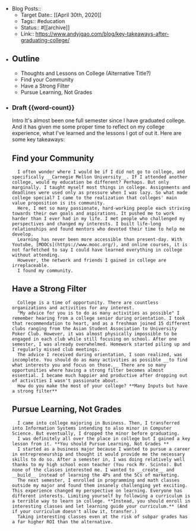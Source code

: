 - Blog Posts::
    - Target Date:: [[April 30th, 2020]]
    - Tags:: #education 
    - Status:: #[[archive]]
    - Link:: https://www.andyjgao.com/blog/key-takeaways-after-graduating-college/
- ## Outline
    - Thoughts and Lessons on College (Alternative Title?)
    - Find your Community
    - Have a Strong Filter
    - Pursue Learning, Not Grades
- ### Draft {{word-count}}
    Intro
        It's almost been one full semester since I have graduated college. And it has given me some proper time to reflect on my college experience, what I've learned and the lessons I got of out it. Here are some key takeaways:
    ## Find your Community
        I often wonder where I would be if I did not go to college, and specifically __Carnegie Mellon University__. If I attended another college, would my education be different? Perhaps. But only marginally. I taught myself most things in college. Assignments and deadlines were used only as pressure when I was lazy. So what made college special? I came to the realization that colleges' main value proposition is its community.  
        Here, I met so many passionate, hard-working people each striving towards their own goals and aspirations. It pushed me to work harder than I ever had in my life. I met people who challenged my perspectives and changed my interests. I built life-long relationships and found mentors who devoted their time to help me develop. 
        Learning has never been more accessible than present-day. With Youtube, [MOOCs](https://www.mooc.org/), and online courses, it is not farfetched to say I could have learned everything in college without attending. 
        However, the network and friends I gained in college are irreplaceable. 
        I found my community. 
    ## Have a Strong Filter
        College is a time of opportunity. There are countless organizations and activities for any interest. 
        "My advice for you is to do as many activities as possible" I remember hearing from a college senior during orientation. I took that recommendation to heart, and as a freshman joined 15 different clubs ranging from the Asian Student Association to University Poker Club. However, it was almost physically impossible to be engaged in each club while still focusing on school. After one semester, I was already overwhelmed. Homework started piling up and I regularly missed club meetings.
        The advice I received during orientation, I soon realized, was incomplete. You should do as many activities as possible __to find what interests you and focus on those.__ There are so many opportunities where having a strong filter becomes almost essential. I became much happier and productive after dropping out of activities I wasn't passionate about. 
        How do you make the most of your college? **Many Inputs but have a strong filter**
    ##  Pursue Learning, Not Grades
        I came into college majoring in Business. Then, I transferred into Information Systems intending to also minor in Computer Science. But eventually, I dropped the minor before graduating. 
        I was definitely all over the place in college but I gained a key lesson from it. **You should Pursue Learning, Not Grades **
        I started as a business major because I wanted to pursue a career in entrepreneurship and thought it would provide me the necessary skills to do so. After a semester in, I was doing relatively well thanks to my high school econ teacher (You rock Mr. Scinto). But none of the classes interested me. I wanted to __create__ and __build__ instead of learning the 4Ps and the 5Cs of marketing.
        The next semester, I enrolled in programming and math classes outside my major and found them insanely challenging yet exciting. This experience changed my perspective on learning. Everyone has different interests. Limiting yourself by following a curriculum is a terrible way to learn in college. **Instead, you should enroll in interesting classes and let learning guide your curriculum.** (And if your curriculum doesn't allow it, transfer.)
        Taking interesting classes even at the risk of subpar grades has a far higher ROI than the alternative. 
    
